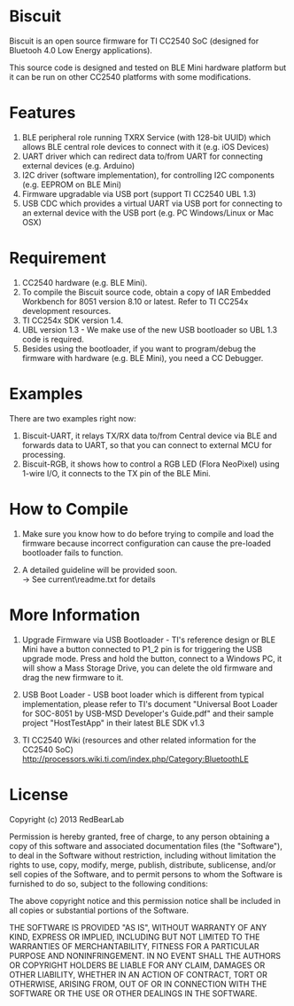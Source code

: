 
Biscuit
=======

Biscuit is an open source firmware for TI CC2540 SoC (designed for Bluetooh 4.0 Low Energy applications).

This source code is designed and tested on BLE Mini hardware platform but it can be run on other CC2540 platforms with some modifications.


Features
========

1. BLE peripheral role running TXRX Service (with 128-bit UUID) which allows BLE central role devices to connect with it (e.g. iOS Devices)
2. UART driver which can redirect data to/from UART for connecting external devices (e.g. Arduino)
3. I2C driver (software implementation), for controlling I2C components (e.g. EEPROM on BLE Mini)
4. Firmware upgradable via USB port (support TI CC2540 UBL 1.3)
5. USB CDC which provides a virtual UART via USB port for connecting to an external device with the USB port (e.g. PC Windows/Linux or Mac OSX)


Requirement
===========

1. CC2540 hardware (e.g. BLE Mini).
2. To compile the Biscuit source code, obtain a copy of IAR Embedded Workbench for 8051 version 8.10 or latest. Refer to TI CC254x development resources.
3. TI CC254x SDK version 1.4.
4. UBL version 1.3 - We make use of the new USB bootloader so UBL 1.3 code is required.
5. Besides using the bootloader, if you want to program/debug the firmware with hardware (e.g. BLE Mini), you need a CC Debugger.


Examples
========

There are two examples right now:<br/>
1. Biscuit-UART, it relays TX/RX data to/from Central device via BLE and forwards data to UART, so that you can connect to external MCU for processing.
2. Biscuit-RGB, it shows how to control a RGB LED (Flora NeoPixel) using 1-wire I/O, it connects to the TX pin of the BLE Mini.

How to Compile
==============

1. Make sure you know how to do before trying to compile and load the firmware because incorrect configuration can cause the pre-loaded bootloader fails to function.

2. A detailed guideline will be provided soon.<br/>
   -> See current\readme.txt for details


More Information
================

1. Upgrade Firmware via USB Bootloader - TI's reference design or BLE Mini have a button connected to P1_2 pin is for triggering the USB upgrade mode. Press and hold the button, connect to a Windows PC, it will show a Mass Storage Drive, you can delete the old firmware and drag the new firmware to it.

2. USB Boot Loader - USB boot loader which is different from typical implementation, please refer to TI's document "Universal Boot Loader for SOC-8051 by USB-MSD Developer's Guide.pdf" and their sample project "HostTestApp" in their latest BLE SDK v1.3

3. TI CC2540 Wiki (resources and other related information for the CC2540 SoC)
   http://processors.wiki.ti.com/index.php/Category:BluetoothLE


License
=======

Copyright (c) 2013 RedBearLab

Permission is hereby granted, free of charge, to any person obtaining a copy
of this software and associated documentation files (the "Software"), to deal 
in the Software without restriction, including without limitation the rights 
to use, copy, modify, merge, publish, distribute, sublicense, and/or sell
copies of the Software, and to permit persons to whom the Software is
furnished to do so, subject to the following conditions:

The above copyright notice and this permission notice shall be included in all
copies or substantial portions of the Software.

THE SOFTWARE IS PROVIDED "AS IS", WITHOUT WARRANTY OF ANY KIND, EXPRESS OR
IMPLIED, INCLUDING BUT NOT LIMITED TO THE WARRANTIES OF MERCHANTABILITY,
FITNESS FOR A PARTICULAR PURPOSE AND NONINFRINGEMENT. IN NO EVENT SHALL THE
AUTHORS OR COPYRIGHT HOLDERS BE LIABLE FOR ANY CLAIM, DAMAGES OR OTHER 
LIABILITY, WHETHER IN AN ACTION OF CONTRACT, TORT OR OTHERWISE, ARISING FROM,
OUT OF OR IN CONNECTION WITH THE SOFTWARE OR THE USE OR OTHER DEALINGS IN THE
SOFTWARE.
